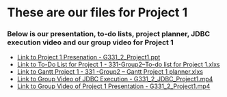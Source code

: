 # These are our files for Project 1
### Below is our presentation, to-do lists, project planner, JDBC execution video and our group video for Project 1

- <a href="https://cuny-my.sharepoint.com/:p:/g/personal/damaris_campos29_qmail_cuny_edu/EV5TCDWcAe9BnGnIZKebOaUBUQFeWSxsVwVzeSZr5To_3w?rtime=hSBDIZ1J3Eg" rel="noopener noreferrer" target="_blank">Link to Project 1 Presenation - G331_2_Project1.ppt</a>
- <a href="https://cuny-my.sharepoint.com/:x:/g/personal/damaris_campos29_qmail_cuny_edu/EXHqkmVSItZNi0u4XTjeAHwBAbN5VcyNZQzKigAUpncBKA?e=upzukR" rel="noopener noreferrer" target="_blank">Link to To-Do List for Project 1 - 331-Group2–To-do list for Project 1.xlxs</a>
- <a href="https://cuny-my.sharepoint.com/:x:/g/personal/damaris_campos29_qmail_cuny_edu/EZxnnM4_HZZPppRQPMUAq7YBG4ieMZnHKJzRms4dIfygvw?e=gkAciG" rel="noopener noreferrer" target="_blank">Link to Gantt Project 1 - 331 -Group2 – Gantt Project 1 planner.xlxs</a>
- <a href="https://drive.google.com/file/d/1aYhW_dSuxHvWaB7WNp8l7quXTiOxiclB/view?usp=drive_link" rel="noopener noreferrer" target="_blank">Link to Group Video of JDBC Execution - G331_2_JDBC_Project1.mp4</a>
- <a href="https://drive.google.com/file/d/1mbYcEXJ5GneM5PFa1MZ5l59PuTtfF5k3/view?usp=drive_link" target="_blank">Link to Group Video of Project 1 Presentation - G331_2_Project1.mp4</a>

